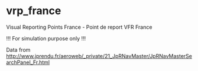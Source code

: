 # vrp_france

Visual Reporting Points France - Point de report VFR France 

!!! For simulation purpose only !!!

Data from http://www.jprendu.fr/aeroweb/_private/21_JpRNavMaster/JpRNavMasterSearchPanel_Fr.html
